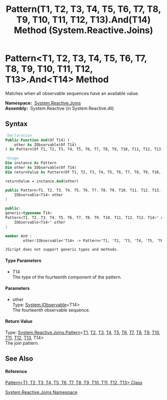 ﻿---
title: Pattern(T1, T2, T3, T4, T5, T6, T7, T8, T9, T10, T11, T12, T13).And(T14) Method  (System.Reactive.Joins)
TOCTitle: And(T14) Method
ms:assetid: M:System.Reactive.Joins.Pattern`13.And``1(System.IObservable{``0})
ms:mtpsurl: https://msdn.microsoft.com/en-us/library/Hh229349(v=VS.103)
ms:contentKeyID: 36068765
ms.date: 06/28/2011
mtps_version: v=VS.103
f1_keywords:
- System.Reactive.Joins.Pattern`13.And``1
dev_langs:
- CSharp
- JScript
- VB
- FSharp
- c++
---

# Pattern\<T1, T2, T3, T4, T5, T6, T7, T8, T9, T10, T11, T12, T13\>.And\<T14\> Method

Matches when all observable sequences have an available value.

**Namespace:**  [System.Reactive.Joins](hh211841\(v=vs.103\).md)  
**Assembly:**  System.Reactive (in System.Reactive.dll)

## Syntax

``` vb
'Declaration
Public Function And(Of T14) ( _
    other As IObservable(Of T14) _
) As Pattern(Of T1, T2, T3, T4, T5, T6, T7, T8, T9, T10, T11, T12, T13, T14)
```

``` vb
'Usage
Dim instance As Pattern
Dim other As IObservable(Of T14)
Dim returnValue As Pattern(Of T1, T2, T3, T4, T5, T6, T7, T8, T9, T10, T11, T12, T13, T14)

returnValue = instance.And(other)
```

``` csharp
public Pattern<T1, T2, T3, T4, T5, T6, T7, T8, T9, T10, T11, T12, T13, T14> And<T14>(
    IObservable<T14> other
)
```

``` c++
public:
generic<typename T14>
Pattern<T1, T2, T3, T4, T5, T6, T7, T8, T9, T10, T11, T12, T13, T14>^ And(
    IObservable<T14>^ other
)
```

``` fsharp
member And : 
        other:IObservable<'T14> -> Pattern<'T1, 'T2, 'T3, 'T4, 'T5, 'T6, 'T7, 'T8, 'T9, 'T10, 'T11, 'T12, 'T13, 'T14> 
```

``` jscript
JScript does not support generic types and methods.
```

#### Type Parameters

  - T14  
    The type of the fourteenth component of the pattern.

#### Parameters

  - other  
    Type: [System.IObservable](https://msdn.microsoft.com/en-us/library/Dd990377)\<T14\>  
    The fourteenth observable sequence.  

#### Return Value

Type: [System.Reactive.Joins.Pattern](hh229703\(v=vs.103\).md)\<[T1](hh229423\(v=vs.103\).md), [T2](hh229423\(v=vs.103\).md), [T3](hh229423\(v=vs.103\).md), [T4](hh229423\(v=vs.103\).md), [T5](hh229423\(v=vs.103\).md), [T6](hh229423\(v=vs.103\).md), [T7](hh229423\(v=vs.103\).md), [T8](hh229423\(v=vs.103\).md), [T9](hh229423\(v=vs.103\).md), [T10](hh229423\(v=vs.103\).md), [T11](hh229423\(v=vs.103\).md), [T12](hh229423\(v=vs.103\).md), [T13](hh229423\(v=vs.103\).md), T14\>  
The join pattern.  

## See Also

#### Reference

[Pattern\<T1, T2, T3, T4, T5, T6, T7, T8, T9, T10, T11, T12, T13\> Class](hh229423\(v=vs.103\).md)

[System.Reactive.Joins Namespace](hh211841\(v=vs.103\).md)

